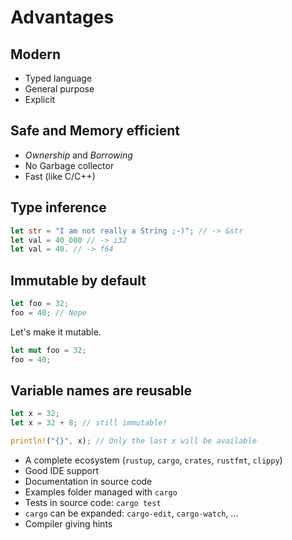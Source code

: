 # Advantages

## Modern

- Typed language
- General purpose
- Explicit

## Safe and Memory efficient

- _Ownership_ and _Borrowing_
- No Garbage collector
- Fast (like C/C++)

## Type inference

```rust
let str = "I am not really a String ;-)"; // -> &str
let val = 40_000 // -> i32
let val = 40. // -> f64
```

## Immutable by default

```rust
let foo = 32;
foo = 40; // Nope
```

Let's make it mutable.

```rust
let mut foo = 32;
foo = 40;
```

## Variable names are reusable

```rust
let x = 32;
let x = 32 + 8; // still immutable!

println!("{}", x); // Only the last x will be available
```

- A complete ecosystem (`rustup`, `cargo`, `crates`, `rustfmt`, `clippy`)
- Good IDE support
- Documentation in source code
- Examples folder managed with `cargo`
- Tests in source code: `cargo test`
- `cargo` can be expanded: `cargo-edit`, `cargo-watch`, ...
- Compiler giving hints
